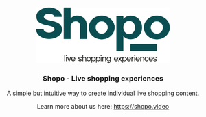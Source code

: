 <br />
<div align="center">
  <a href="https://github.com/shopo-video">
    <img src="profile/logo.svg" alt="Shopo Logo" height="130">
  </a>

<h3 align="center">Shopo - Live shopping experiences</h3>

  <p align="center">
    A simple but intuitive way to create individual live shopping content.
  </p>
  
  <p align="center">
    Learn more about us here: <a href="https://shopo.video">https://shopo.video</a>
  </p>
</div>

